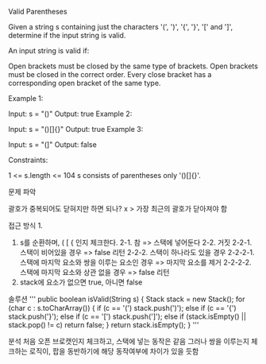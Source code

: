 Valid Parentheses

Given a string s containing just the characters '(', ')', '{', '}', '[' and ']', determine if the input string is valid.

An input string is valid if:

Open brackets must be closed by the same type of brackets.
Open brackets must be closed in the correct order.
Every close bracket has a corresponding open bracket of the same type.


Example 1:

Input: s = "()"
Output: true
Example 2:

Input: s = "()[]{}"
Output: true
Example 3:

Input: s = "(]"
Output: false


Constraints:

1 <= s.length <= 104
s consists of parentheses only '()[]{}'.

문제 파악

괄호가 중복되어도 닫혀지만 하면 되나?
x > 가장 최근의 괄호가 닫아져야 함

접근 방식 1.  
1. s를 순환하며, ( [ { 인지 체크한다. 
2-1. 참 => 스택에 넣어둔다
2-2. 거짓
2-2-1. 스택이 비어있을 경우 => false 리턴
2-2-2. 스택이 하나라도 있을 경우
2-2-2-1. 스택에 마지막 요소와 쌍을 이루는 요소인 경우 => 마지막 요소를 제거
2-2-2-2. 스택에 마지막 요소와 상관 없을 경우 => false 리턴
2. stack에 요소가 없으면 true, 아니면 false

솔루션
'''
public boolean isValid(String s) {
Stack<Character> stack = new Stack<Character>();
for (char c : s.toCharArray()) {
if (c == '(')
stack.push(')');
else if (c == '{')
stack.push('}');
else if (c == '[')
stack.push(']');
else if (stack.isEmpty() || stack.pop() != c)
return false;
}
return stack.isEmpty();
}
'''

분석
처음 오픈 브로캣인지 체크하고, 스택에 넣는 동작은 같음
그러나 쌍을 이루는지 체크하는 로직이, 팝을 동반하기에 해당 동작여부에 차이가 있을 듯함